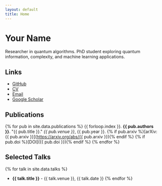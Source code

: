 ```yaml
---
layout: default
title: Home
---
```


# Your Name

Researcher in quantum algorithms. PhD student exploring quantum information, complexity, and machine learning applications.

## Links

- [GitHub](https://github.com/yourusername)
- [CV](/cv/yourname_cv.pdf)
- [Email](mailto:you@example.com)
- [Google Scholar](https://scholar.google.com/citations?user=yourid)

## Publications

{% for pub in site.data.publications %}
{{ forloop.index }}. **{{ pub.authors }}**. "{{ pub.title }}." *{{ pub.venue }}*, {{ pub.year }}. {% if pub.arxiv %}[arXiv:{{ pub.arxiv }}](https://arxiv.org/abs/{{ pub.arxiv }}){% endif %} {% if pub.doi %}[DOI]({{ pub.doi }}){% endif %}
{% endfor %}

## Selected Talks

{% for talk in site.data.talks %}
- **{{ talk.title }}** - {{ talk.venue }}, {{ talk.date }}
{% endfor %}
